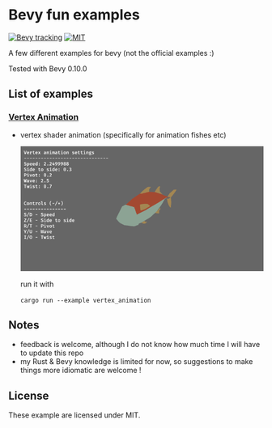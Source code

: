 
# Bevy fun examples

[![Bevy tracking](https://img.shields.io/badge/Bevy%20tracking-released%20version-lightblue)](https://github.com/bevyengine/bevy/blob/main/docs/plugins_guidelines.md#main-branch-tracking)
[![MIT](https://img.shields.io/badge/license-Mit-blue.svg)](./LICENSE)

A few different examples for bevy (not the official examples :)

Tested with Bevy 0.10.0


## List of examples

### [Vertex Animation](./examples/vertex_animation/README.md)

- vertex shader animation (specifically for animation fishes etc) 


    ![demo](./examples/vertex_animation/vertex_animation_fishy.gif)


    run it with 
    
    ```cargo run --example vertex_animation```


## Notes

- feedback is welcome, although I do not know how much time I will have to update this repo
- my Rust & Bevy knowledge is limited for now, so suggestions to make things more idiomatic are welcome !

## License

These example are licensed under MIT.